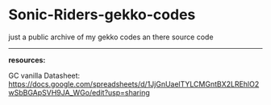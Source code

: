 # Sonic-Riders-gekko-codes
just a public archive of my gekko codes an there source code

<hr> 

**resources:**

GC vanilla Datasheet: https://docs.google.com/spreadsheets/d/1JjGnUaelTYLCMGntBX2LREhlO2wSbBGApSVH9JA_WGo/edit?usp=sharing  

